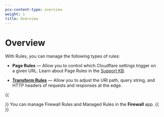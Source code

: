 ```yaml
---
pcx-content-type: overview
weight: 1
title: Overview
---
```


# Overview

With Rules, you can manage the following types of rules:

- **Page Rules** — Allow you to control which Cloudflare settings trigger on a given URL. Learn about Page Rules in the [Support KB](https://support.cloudflare.com/hc/articles/218411427).

- [**Transform Rules**](/transform) — Allow you to adjust the URI path, query string, and HTTP headers of requests and responses at the edge.

{{<Aside type="note" header="Note">}}
You can manage Firewall Rules and Managed Rules in the **Firewall** app.
{{</Aside>}}